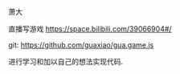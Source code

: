 萧大 

直播写游戏 https://space.bilibili.com/39066904#/  

git: https://github.com/guaxiao/gua.game.js

进行学习和加以自己的想法实现代码.
